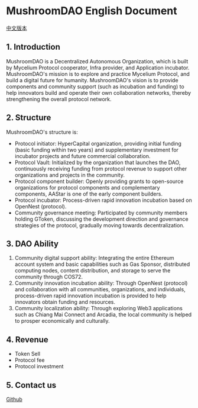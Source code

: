 # MushroomDAO English Document
[中文版本](dao-zh.md)
## 1. Introduction
MushroomDAO is a Decentralized Autonomous Organization, which is built by Mycelium Protocol cooperator, Infra provider, and Application incubator.
MushroomDAO's mission is to explore and practice Mycelium Protocol, and build a digital future for humanity.
MushroomDAO's vision is to provide components and community support (such as incubation and funding) to help innovators build and operate their own collaboration networks, thereby strengthening the overall protocol network.
## 2. Structure
MushroomDAO's structure is:
- Protocol initiator: HyperCapital organization, providing initial funding (basic funding within two years) and supplementary investment for incubator projects and future commercial collaboration.
- Protocol Vault: Initialized by the organization that launches the DAO, continuously receiving funding from protocol revenue to support other organizations and projects in the community.
- Protocol component builder: Openly providing grants to open-source organizations for protocol components and complementary components, AAStar is one of the early component builders.
- Protocol incubator: Process-driven rapid innovation incubation based on OpenNest (protocol).
- Community governance meeting: Participated by community members holding GToken, discussing the development direction and governance strategies of the protocol, gradually moving towards decentralization.

## 3. DAO Ability
1. Community digital support ability: Integrating the entire Ethereum account system and basic capabilities such as Gas Sponsor, distributed computing nodes, content distribution, and storage to serve the community through COS72.
2. Community innovation incubation ability: Through OpenNest (protocol) and collaboration with all communities, organizations, and individuals, process-driven rapid innovation incubation is provided to help innovators obtain funding and resources.
3. Community localization ability: Through exploring Web3 applications such as Chiang Mai Connect and Arcadia, the local community is helped to prosper economically and culturally.

## 4. Revenue

- Token Sell
- Protocol fee
- Protocol investment

## 5. Contact us
[Github](https://github.com/orgs/MushroomDAO/projects/1)
